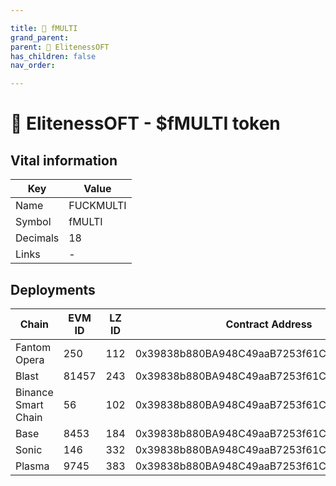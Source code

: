```yaml
---

title: 🌉 fMULTI
grand_parent:
parent: 🌉 ElitenessOFT
has_children: false
nav_order:

---
```


# 🌉 ElitenessOFT - $fMULTI token

## Vital information

Key | Value
---- | ----
Name | FUCKMULTI
Symbol | fMULTI
Decimals | 18
Links | -

## Deployments

Chain               | EVM ID | LZ ID | Contract Address
------------------- | ------ | ---- | ------------------------------------------
Fantom Opera        |    250 |  112 | 0x39838b880BA948C49aaB7253f61Ce1e00C30c014
Blast               |  81457 |  243 | 0x39838b880BA948C49aaB7253f61Ce1e00C30c014
Binance Smart Chain |     56 |  102 | 0x39838b880BA948C49aaB7253f61Ce1e00C30c014
Base                |   8453 |  184 | 0x39838b880BA948C49aaB7253f61Ce1e00C30c014
Sonic               |    146 |  332 | 0x39838b880BA948C49aaB7253f61Ce1e00C30c014
Plasma              |   9745 |  383 | 0x39838b880BA948C49aaB7253f61Ce1e00C30c014



